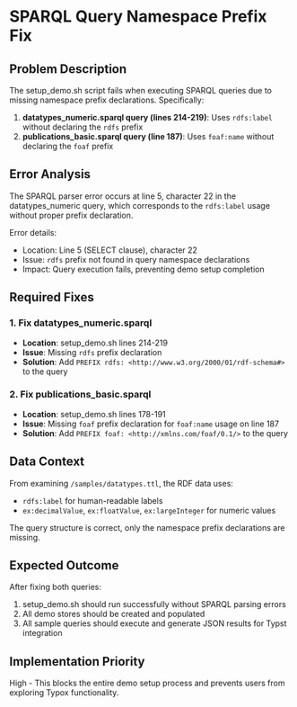 # SPARQL Query Namespace Prefix Fix

## Problem Description
The setup_demo.sh script fails when executing SPARQL queries due to missing namespace prefix declarations. Specifically:

1. **datatypes_numeric.sparql query (lines 214-219)**: Uses `rdfs:label` without declaring the `rdfs` prefix
2. **publications_basic.sparql query (line 187)**: Uses `foaf:name` without declaring the `foaf` prefix

## Error Analysis
The SPARQL parser error occurs at line 5, character 22 in the datatypes_numeric query, which corresponds to the `rdfs:label` usage without proper prefix declaration.

Error details:
- Location: Line 5 (SELECT clause), character 22
- Issue: `rdfs` prefix not found in query namespace declarations
- Impact: Query execution fails, preventing demo setup completion

## Required Fixes

### 1. Fix datatypes_numeric.sparql
- **Location**: setup_demo.sh lines 214-219
- **Issue**: Missing `rdfs` prefix declaration
- **Solution**: Add `PREFIX rdfs: <http://www.w3.org/2000/01/rdf-schema#>` to the query

### 2. Fix publications_basic.sparql  
- **Location**: setup_demo.sh lines 178-191
- **Issue**: Missing `foaf` prefix declaration for `foaf:name` usage on line 187
- **Solution**: Add `PREFIX foaf: <http://xmlns.com/foaf/0.1/>` to the query

## Data Context
From examining `/samples/datatypes.ttl`, the RDF data uses:
- `rdfs:label` for human-readable labels
- `ex:decimalValue`, `ex:floatValue`, `ex:largeInteger` for numeric values

The query structure is correct, only the namespace prefix declarations are missing.

## Expected Outcome
After fixing both queries:
1. setup_demo.sh should run successfully without SPARQL parsing errors
2. All demo stores should be created and populated
3. All sample queries should execute and generate JSON results for Typst integration

## Implementation Priority
High - This blocks the entire demo setup process and prevents users from exploring Typox functionality.
